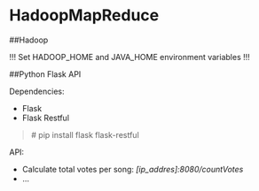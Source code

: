 # HadoopMapReduce

##Hadoop

!!! Set HADOOP_HOME and JAVA_HOME environment variables !!!

##Python Flask API

Dependencies:
- Flask
- Flask Restful

> \# pip install flask flask-restful

API:
- Calculate total votes per song: *[ip_addres]:8080/countVotes*
- ...